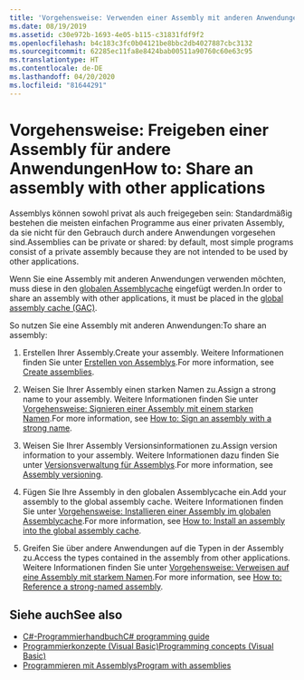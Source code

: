 ```yaml
---
title: 'Vorgehensweise: Verwenden einer Assembly mit anderen Anwendungen'
ms.date: 08/19/2019
ms.assetid: c30e972b-1693-4e05-b115-c31831fdf9f2
ms.openlocfilehash: b4c183c3fc0b04121be8bbc2db4027887cbc3132
ms.sourcegitcommit: 62285ec11fa8e8424bab00511a90760c60e63c95
ms.translationtype: HT
ms.contentlocale: de-DE
ms.lasthandoff: 04/20/2020
ms.locfileid: "81644291"
---
```

# <a name="how-to-share-an-assembly-with-other-applications"></a><span data-ttu-id="d5bbe-102">Vorgehensweise: Freigeben einer Assembly für andere Anwendungen</span><span class="sxs-lookup"><span data-stu-id="d5bbe-102">How to: Share an assembly with other applications</span></span>
<span data-ttu-id="d5bbe-103">Assemblys können sowohl privat als auch freigegeben sein: Standardmäßig bestehen die meisten einfachen Programme aus einer privaten Assembly, da sie nicht für den Gebrauch durch andere Anwendungen vorgesehen sind.</span><span class="sxs-lookup"><span data-stu-id="d5bbe-103">Assemblies can be private or shared: by default, most simple programs consist of a private assembly because they are not intended to be used by other applications.</span></span>  

<span data-ttu-id="d5bbe-104">Wenn Sie eine Assembly mit anderen Anwendungen verwenden möchten, muss diese in den [globalen Assemblycache](gac.md) eingefügt werden.</span><span class="sxs-lookup"><span data-stu-id="d5bbe-104">In order to share an assembly with other applications, it must be placed in the [global assembly cache (GAC)](gac.md).</span></span>  
  
<span data-ttu-id="d5bbe-105">So nutzen Sie eine Assembly mit anderen Anwendungen:</span><span class="sxs-lookup"><span data-stu-id="d5bbe-105">To share an assembly:</span></span>
  
1. <span data-ttu-id="d5bbe-106">Erstellen Ihrer Assembly.</span><span class="sxs-lookup"><span data-stu-id="d5bbe-106">Create your assembly.</span></span> <span data-ttu-id="d5bbe-107">Weitere Informationen finden Sie unter [Erstellen von Assemblys](../../standard/assembly/create.md).</span><span class="sxs-lookup"><span data-stu-id="d5bbe-107">For more information, see [Create assemblies](../../standard/assembly/create.md).</span></span>  
  
2. <span data-ttu-id="d5bbe-108">Weisen Sie Ihrer Assembly einen starken Namen zu.</span><span class="sxs-lookup"><span data-stu-id="d5bbe-108">Assign a strong name to your assembly.</span></span> <span data-ttu-id="d5bbe-109">Weitere Informationen finden Sie unter [Vorgehensweise: Signieren einer Assembly mit einem starken Namen](../../standard/assembly/sign-strong-name.md).</span><span class="sxs-lookup"><span data-stu-id="d5bbe-109">For more information, see [How to: Sign an assembly with a strong name](../../standard/assembly/sign-strong-name.md).</span></span>  
  
3. <span data-ttu-id="d5bbe-110">Weisen Sie Ihrer Assembly Versionsinformationen zu.</span><span class="sxs-lookup"><span data-stu-id="d5bbe-110">Assign version information to your assembly.</span></span> <span data-ttu-id="d5bbe-111">Weitere Informationen dazu finden Sie unter [Versionsverwaltung für Assemblys](../../standard/assembly/versioning.md).</span><span class="sxs-lookup"><span data-stu-id="d5bbe-111">For more information, see [Assembly versioning](../../standard/assembly/versioning.md).</span></span>  
  
4. <span data-ttu-id="d5bbe-112">Fügen Sie Ihre Assembly in den globalen Assemblycache ein.</span><span class="sxs-lookup"><span data-stu-id="d5bbe-112">Add your assembly to the global assembly cache.</span></span> <span data-ttu-id="d5bbe-113">Weitere Informationen finden Sie unter [Vorgehensweise: Installieren einer Assembly im globalen Assemblycache](install-assembly-into-gac.md).</span><span class="sxs-lookup"><span data-stu-id="d5bbe-113">For more information, see [How to: Install an assembly into the global assembly cache](install-assembly-into-gac.md).</span></span>  
  
5. <span data-ttu-id="d5bbe-114">Greifen Sie über andere Anwendungen auf die Typen in der Assembly zu.</span><span class="sxs-lookup"><span data-stu-id="d5bbe-114">Access the types contained in the assembly from other applications.</span></span> <span data-ttu-id="d5bbe-115">Weitere Informationen finden Sie unter [Vorgehensweise: Verweisen auf eine Assembly mit starkem Namen](../../standard/assembly/reference-strong-named.md).</span><span class="sxs-lookup"><span data-stu-id="d5bbe-115">For more information, see [How to: Reference a strong-named assembly](../../standard/assembly/reference-strong-named.md).</span></span>  
  
## <a name="see-also"></a><span data-ttu-id="d5bbe-116">Siehe auch</span><span class="sxs-lookup"><span data-stu-id="d5bbe-116">See also</span></span>

- [<span data-ttu-id="d5bbe-117">C#-Programmierhandbuch</span><span class="sxs-lookup"><span data-stu-id="d5bbe-117">C# programming guide</span></span>](../../../api/index.md)
- [<span data-ttu-id="d5bbe-118">Programmierkonzepte (Visual Basic)</span><span class="sxs-lookup"><span data-stu-id="d5bbe-118">Programming concepts (Visual Basic)</span></span>](../../../api/index.md)
- [<span data-ttu-id="d5bbe-119">Programmieren mit Assemblys</span><span class="sxs-lookup"><span data-stu-id="d5bbe-119">Program with assemblies</span></span>](../../standard/assembly/index.md)
